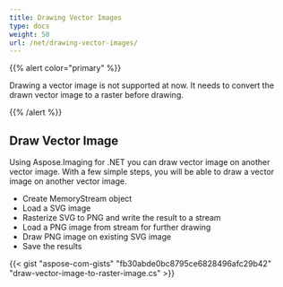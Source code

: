 ```yaml
---
title: Drawing Vector Images
type: docs
weight: 50
url: /net/drawing-vector-images/
---
```






{{% alert color="primary" %}} 

Drawing a vector image is not supported at now. It needs to convert the drawn vector image to a raster before drawing.

{{% /alert %}} 
## **Draw Vector Image**
Using Aspose.Imaging for .NET you can draw vector image on another vector image. With a few simple steps, you will be able to draw a vector image on another vector image.

- Create MemoryStream object
- Load a SVG image
- Rasterize SVG to PNG and write the result to a stream
- Load a PNG image from stream for further drawing
- Draw PNG image on existing SVG image
- Save the results



{{< gist "aspose-com-gists" "fb30abde0bc8795ce6828496afc29b42" "draw-vector-image-to-raster-image.cs" >}}
